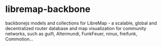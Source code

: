 libremap-backbone
=================

backbonejs models and collections for LibreMap - a scalable, global and decentralized router database and map visualization for community networks, such as guifi, Altermundi, FunkFeuer, ninux, freifunk, Commotion...
